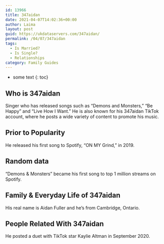 ```yaml
---
id: 13966
title: 347aidan
date: 2021-04-07T14:02:36+00:00
author: Laima
layout: post
guid: https://ukdataservers.com/347aidan/
permalink: /04/07/347aidan
tags:
  - Is Married?
  - Is Single?
  - Relationships
category: Family Guides
---
```


* some text
{: toc}


## Who is 347aidan
                  
                  
                  
Singer who has released songs such as &#8220;Demons and Monsters,&#8221; &#8220;Be Happy&#8221; and &#8220;Live How I Want.&#8221; He is also known for his 347aidan TikTok account, where he posts a wide variety of content to promote his music. 
                  
              
            
              
            
                
                
                
## Prior to Popularity
                  
                  
                  
He released his first song to Spotify, &#8220;ON MY Grind,&#8221; in 2019. 
                  
              
            
              
            
                
                
                
## Random data
                  
                  
                  
&#8220;Demons & Monsters&#8221; became his first song to top 1 million streams on Spotify. 
                  
              
            
              
            
                
                
                
## Family & Everyday Life of 347aidan
                  
                  
                  
His real name is Aidan Fuller and he&#8217;s from Cambridge, Ontario.
                  
              
            
              
            
                
                
                
## People Related With 347aidan
                  
                  
                  
He posted a duet with TikTok star Kaylie Altman in September 2020.
                  
              
            
              
            
                
              
            
              
              
            
            
              
            
          
          
          